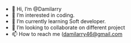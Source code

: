 - 👋 Hi, I’m @Damilarry
- 👀 I’m interested in coding.
- 🌱 I’m currently learning Soft developer.
- 💞️ I’m looking to collaborate on different project
- 📫 How to reach me (damilarry46@gmail.com

<!---
Damilarry/Damilarry is a ✨ special ✨ repository because its `README.md` (this file) appears on your GitHub profile.
You can click the Preview link to take a look at your changes.
--->
